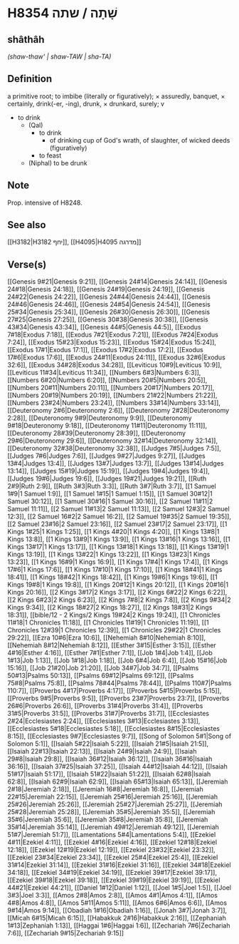 # H8354 שָׁתָה / שתה

## shâthâh

_(shaw-thaw' | shaw-TAW | sha-TA)_

## Definition

a primitive root; to imbibe (literally or figuratively); × assuredly, banquet, × certainly, drink(-er, -ing), drunk, × drunkard, surely; v

- to drink
  - (Qal)
    - to drink
      - of drinking cup of God's wrath, of slaughter, of wicked deeds (figuratively)
    - to feast
  - (Niphal) to be drunk

## Note

Prop. intensive of H8248.

## See also

[[H3182|H3182 יחף]], [[H4095|H4095 מדרגה]]

## Verse(s)

[[Genesis 9#21|Genesis 9:21]], [[Genesis 24#14|Genesis 24:14]], [[Genesis 24#18|Genesis 24:18]], [[Genesis 24#19|Genesis 24:19]], [[Genesis 24#22|Genesis 24:22]], [[Genesis 24#44|Genesis 24:44]], [[Genesis 24#46|Genesis 24:46]], [[Genesis 24#54|Genesis 24:54]], [[Genesis 25#34|Genesis 25:34]], [[Genesis 26#30|Genesis 26:30]], [[Genesis 27#25|Genesis 27:25]], [[Genesis 30#38|Genesis 30:38]], [[Genesis 43#34|Genesis 43:34]], [[Genesis 44#5|Genesis 44:5]], [[Exodus 7#18|Exodus 7:18]], [[Exodus 7#21|Exodus 7:21]], [[Exodus 7#24|Exodus 7:24]], [[Exodus 15#23|Exodus 15:23]], [[Exodus 15#24|Exodus 15:24]], [[Exodus 17#1|Exodus 17:1]], [[Exodus 17#2|Exodus 17:2]], [[Exodus 17#6|Exodus 17:6]], [[Exodus 24#11|Exodus 24:11]], [[Exodus 32#6|Exodus 32:6]], [[Exodus 34#28|Exodus 34:28]], [[Leviticus 10#9|Leviticus 10:9]], [[Leviticus 11#34|Leviticus 11:34]], [[Numbers 6#3|Numbers 6:3]], [[Numbers 6#20|Numbers 6:20]], [[Numbers 20#5|Numbers 20:5]], [[Numbers 20#11|Numbers 20:11]], [[Numbers 20#17|Numbers 20:17]], [[Numbers 20#19|Numbers 20:19]], [[Numbers 21#22|Numbers 21:22]], [[Numbers 23#24|Numbers 23:24]], [[Numbers 33#14|Numbers 33:14]], [[Deuteronomy 2#6|Deuteronomy 2:6]], [[Deuteronomy 2#28|Deuteronomy 2:28]], [[Deuteronomy 9#9|Deuteronomy 9:9]], [[Deuteronomy 9#18|Deuteronomy 9:18]], [[Deuteronomy 11#11|Deuteronomy 11:11]], [[Deuteronomy 28#39|Deuteronomy 28:39]], [[Deuteronomy 29#6|Deuteronomy 29:6]], [[Deuteronomy 32#14|Deuteronomy 32:14]], [[Deuteronomy 32#38|Deuteronomy 32:38]], [[Judges 7#5|Judges 7:5]], [[Judges 7#6|Judges 7:6]], [[Judges 9#27|Judges 9:27]], [[Judges 13#4|Judges 13:4]], [[Judges 13#7|Judges 13:7]], [[Judges 13#14|Judges 13:14]], [[Judges 15#19|Judges 15:19]], [[Judges 19#4|Judges 19:4]], [[Judges 19#6|Judges 19:6]], [[Judges 19#21|Judges 19:21]], [[Ruth 2#9|Ruth 2:9]], [[Ruth 3#3|Ruth 3:3]], [[Ruth 3#7|Ruth 3:7]], [[1 Samuel 1#9|1 Samuel 1:9]], [[1 Samuel 1#15|1 Samuel 1:15]], [[1 Samuel 30#12|1 Samuel 30:12]], [[1 Samuel 30#16|1 Samuel 30:16]], [[2 Samuel 11#11|2 Samuel 11:11]], [[2 Samuel 11#13|2 Samuel 11:13]], [[2 Samuel 12#3|2 Samuel 12:3]], [[2 Samuel 16#2|2 Samuel 16:2]], [[2 Samuel 19#35|2 Samuel 19:35]], [[2 Samuel 23#16|2 Samuel 23:16]], [[2 Samuel 23#17|2 Samuel 23:17]], [[1 Kings 1#25|1 Kings 1:25]], [[1 Kings 4#20|1 Kings 4:20]], [[1 Kings 13#8|1 Kings 13:8]], [[1 Kings 13#9|1 Kings 13:9]], [[1 Kings 13#16|1 Kings 13:16]], [[1 Kings 13#17|1 Kings 13:17]], [[1 Kings 13#18|1 Kings 13:18]], [[1 Kings 13#19|1 Kings 13:19]], [[1 Kings 13#22|1 Kings 13:22]], [[1 Kings 13#23|1 Kings 13:23]], [[1 Kings 16#9|1 Kings 16:9]], [[1 Kings 17#4|1 Kings 17:4]], [[1 Kings 17#6|1 Kings 17:6]], [[1 Kings 17#10|1 Kings 17:10]], [[1 Kings 18#41|1 Kings 18:41]], [[1 Kings 18#42|1 Kings 18:42]], [[1 Kings 19#6|1 Kings 19:6]], [[1 Kings 19#8|1 Kings 19:8]], [[1 Kings 20#12|1 Kings 20:12]], [[1 Kings 20#16|1 Kings 20:16]], [[2 Kings 3#17|2 Kings 3:17]], [[2 Kings 6#22|2 Kings 6:22]], [[2 Kings 6#23|2 Kings 6:23]], [[2 Kings 7#8|2 Kings 7:8]], [[2 Kings 9#34|2 Kings 9:34]], [[2 Kings 18#27|2 Kings 18:27]], [[2 Kings 18#31|2 Kings 18:31]], [[bible/12 - 2 Kings/2 Kings 19#24|2 Kings 19:24]], [[1 Chronicles 11#18|1 Chronicles 11:18]], [[1 Chronicles 11#19|1 Chronicles 11:19]], [[1 Chronicles 12#39|1 Chronicles 12:39]], [[1 Chronicles 29#22|1 Chronicles 29:22]], [[Ezra 10#6|Ezra 10:6]], [[Nehemiah 8#10|Nehemiah 8:10]], [[Nehemiah 8#12|Nehemiah 8:12]], [[Esther 3#15|Esther 3:15]], [[Esther 4#16|Esther 4:16]], [[Esther 7#1|Esther 7:1]], [[Job 1#4|Job 1:4]], [[Job 1#13|Job 1:13]], [[Job 1#18|Job 1:18]], [[Job 6#4|Job 6:4]], [[Job 15#16|Job 15:16]], [[Job 21#20|Job 21:20]], [[Job 34#7|Job 34:7]], [[Psalms 50#13|Psalms 50:13]], [[Psalms 69#12|Psalms 69:12]], [[Psalms 75#8|Psalms 75:8]], [[Psalms 78#44|Psalms 78:44]], [[Psalms 110#7|Psalms 110:7]], [[Proverbs 4#17|Proverbs 4:17]], [[Proverbs 5#15|Proverbs 5:15]], [[Proverbs 9#5|Proverbs 9:5]], [[Proverbs 23#7|Proverbs 23:7]], [[Proverbs 26#6|Proverbs 26:6]], [[Proverbs 31#4|Proverbs 31:4]], [[Proverbs 31#5|Proverbs 31:5]], [[Proverbs 31#7|Proverbs 31:7]], [[Ecclesiastes 2#24|Ecclesiastes 2:24]], [[Ecclesiastes 3#13|Ecclesiastes 3:13]], [[Ecclesiastes 5#18|Ecclesiastes 5:18]], [[Ecclesiastes 8#15|Ecclesiastes 8:15]], [[Ecclesiastes 9#7|Ecclesiastes 9:7]], [[Song of Solomon 5#1|Song of Solomon 5:1]], [[Isaiah 5#22|Isaiah 5:22]], [[Isaiah 21#5|Isaiah 21:5]], [[Isaiah 22#13|Isaiah 22:13]], [[Isaiah 24#9|Isaiah 24:9]], [[Isaiah 29#8|Isaiah 29:8]], [[Isaiah 36#12|Isaiah 36:12]], [[Isaiah 36#16|Isaiah 36:16]], [[Isaiah 37#25|Isaiah 37:25]], [[Isaiah 44#12|Isaiah 44:12]], [[Isaiah 51#17|Isaiah 51:17]], [[Isaiah 51#22|Isaiah 51:22]], [[Isaiah 62#8|Isaiah 62:8]], [[Isaiah 62#9|Isaiah 62:9]], [[Isaiah 65#13|Isaiah 65:13]], [[Jeremiah 2#18|Jeremiah 2:18]], [[Jeremiah 16#8|Jeremiah 16:8]], [[Jeremiah 22#15|Jeremiah 22:15]], [[Jeremiah 25#16|Jeremiah 25:16]], [[Jeremiah 25#26|Jeremiah 25:26]], [[Jeremiah 25#27|Jeremiah 25:27]], [[Jeremiah 25#28|Jeremiah 25:28]], [[Jeremiah 35#5|Jeremiah 35:5]], [[Jeremiah 35#6|Jeremiah 35:6]], [[Jeremiah 35#8|Jeremiah 35:8]], [[Jeremiah 35#14|Jeremiah 35:14]], [[Jeremiah 49#12|Jeremiah 49:12]], [[Jeremiah 51#7|Jeremiah 51:7]], [[Lamentations 5#4|Lamentations 5:4]], [[Ezekiel 4#11|Ezekiel 4:11]], [[Ezekiel 4#16|Ezekiel 4:16]], [[Ezekiel 12#18|Ezekiel 12:18]], [[Ezekiel 12#19|Ezekiel 12:19]], [[Ezekiel 23#32|Ezekiel 23:32]], [[Ezekiel 23#34|Ezekiel 23:34]], [[Ezekiel 25#4|Ezekiel 25:4]], [[Ezekiel 31#14|Ezekiel 31:14]], [[Ezekiel 31#16|Ezekiel 31:16]], [[Ezekiel 34#18|Ezekiel 34:18]], [[Ezekiel 34#19|Ezekiel 34:19]], [[Ezekiel 39#17|Ezekiel 39:17]], [[Ezekiel 39#18|Ezekiel 39:18]], [[Ezekiel 39#19|Ezekiel 39:19]], [[Ezekiel 44#21|Ezekiel 44:21]], [[Daniel 1#12|Daniel 1:12]], [[Joel 1#5|Joel 1:5]], [[Joel 3#3|Joel 3:3]], [[Amos 2#8|Amos 2:8]], [[Amos 4#1|Amos 4:1]], [[Amos 4#8|Amos 4:8]], [[Amos 5#11|Amos 5:11]], [[Amos 6#6|Amos 6:6]], [[Amos 9#14|Amos 9:14]], [[Obadiah 1#16|Obadiah 1:16]], [[Jonah 3#7|Jonah 3:7]], [[Micah 6#15|Micah 6:15]], [[Habakkuk 2#16|Habakkuk 2:16]], [[Zephaniah 1#13|Zephaniah 1:13]], [[Haggai 1#6|Haggai 1:6]], [[Zechariah 7#6|Zechariah 7:6]], [[Zechariah 9#15|Zechariah 9:15]]